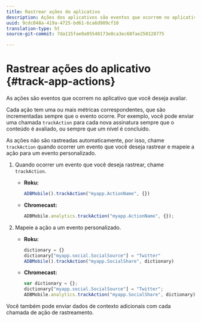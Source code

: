 ```yaml
---
title: Rastrear ações do aplicativo
description: Ações dos aplicativos são eventos que ocorrem no aplicativo que você deseja avaliar.
uuid: 9cdc048a-419a-4725-bd61-6ca6d909cf10
translation-type: ht
source-git-commit: 7da115fae0a05548173e8ca3ec68fae250128775

---
```



# Rastrear ações do aplicativo {#track-app-actions}

As ações são eventos que ocorrem no aplicativo que você deseja avaliar.

Cada ação tem uma ou mais métricas correspondentes, que são incrementadas sempre que o evento ocorre. Por exemplo, você pode enviar uma chamada `trackAction` para cada nova assinatura sempre que o conteúdo é avaliado, ou sempre que um nível é concluído.

As ações não são rastreadas automaticamente, por isso, chame `trackAction` quando ocorrer um evento que você deseja rastrear e mapeie a ação para um evento personalizado.

1. Quando ocorrer um evento que você deseja rastrear, chame `trackAction`.

   * **Roku:**

      ```js
      ADBMobile().trackAction("myapp.ActionName", {})
      ```

   * **Chromecast:**

      ```js
      ADBMobile.analytics.trackAction("myapp.ActionName", {});
      ```

1. Mapeie a ação a um evento personalizado.

   * **Roku:**

      ```js
      dictionary = {} 
      dictionary["myapp.social.SocialSource"] = "Twitter"  
      ADBMobile().trackAction("myapp.SocialShare", dictionary)
      ```

   * **Chromecast:**

      ```js
      var dictionary = {}; 
      dictionary["myapp.social.SocialSource"] = "Twitter"; 
      ADBMobile.analytics.trackAction("myapp.SocialShare", dictionary);
      ```

Você também pode enviar dados de contexto adicionais com cada chamada de ação de rastreamento.

